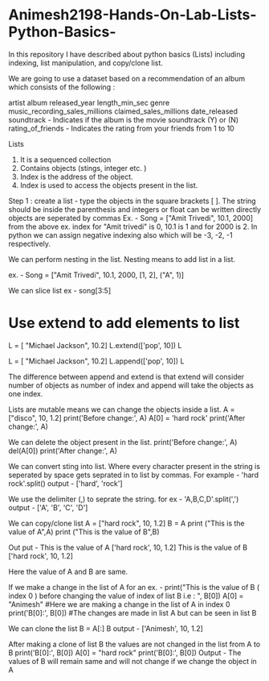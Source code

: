 # Animesh2198-Hands-On-Lab-Lists-Python-Basics-
In this repository I have described about python basics (Lists) including indexing, list manipulation, and copy/clone list.

We are going to use a dataset based on a recommendation of an album which consists of the following : 

artist 
album 
released_year
length_min_sec
genre 
music_recording_sales_millions
claimed_sales_millions
date_released 
soundtrack - Indicates if the album is the movie soundtrack (Y) or (N)
rating_of_friends - Indicates the rating from your friends from 1 to 10

Lists 
1) It is a sequenced collection 
2) Contains objects (stings, integer etc. )
3) Index is the address of the object. 
4) Index is used to access the objects present in the list.

Step 1 : create a list -  type the objects in the square brackets [ ]. The string should be inside the parenthesis and integers or float can be written directly objects are seperated by commas 
Ex. - Song = ["Amit Trivedi", 10.1, 2000]
from the above ex. index for "Amit trivedi" is 0, 10.1 is 1 and for 2000 is 2. In python we can assign negative indexing also which will be -3, -2, -1 respectively. 

We can perform nesting in the list. 
Nesting means to add list in a list. 

ex. - Song = ["Amit Trivedi", 10.1, 2000, [1, 2], ("A", 1)]

We can slice list 
ex - song[3:5]

# Use extend to add elements to list

L = [ "Michael Jackson", 10.2]
L.extend(['pop', 10])
L


L = [ "Michael Jackson", 10.2]
L.append(['pop', 10])
L 

The difference between append and extend is that extend will consider number of objects as number of index and append will take the objects as one index. 

Lists are mutable means we can change the objects inside a list. 
A = ["disco", 10, 1.2]
print('Before change:', A)
A[0] = 'hard rock'
print('After change:', A)

We can delete the object present in the list. 
print('Before change:', A)
del(A[0])
print('After change:', A)

We can convert sting into list. Where every character present in the string is seperated by space gets seprated in to list by commas. 
For example - 'hard rock'.split() output - ['hard', 'rock']
 
We use the delimiter (,) to seprate the string. 
for ex - 'A,B,C,D'.split(',') output - ['A', 'B', 'C', 'D']

We can copy/clone list 
A = ["hard rock", 10, 1.2]
B = A
print ("This is the value of A",A)
print ("This is the value of B",B)
 
Out put - This is the value of A ['hard rock', 10, 1.2]
This is the value of B ['hard rock', 10, 1.2]

Here the value of A and B are same. 

If we make a change in the list of A 
for an ex. - 
print("This is the value of B ( index 0 ) before changing the value of index of list B i.e : ", B[0])
A[0] = "Animesh" #Here we are making a change in the list of A in index 0 
print('B[0]:', B[0]) #The changes are made in list A but can be seen in list B  

We can clone the list 
B = A[:]
B
output - ['Animesh', 10, 1.2] 

After making a clone of list B the values are not changed in the list from A to B 
print('B[0]:', B[0])
A[0] = "hard rock"
print('B[0]:', B[0])
Output - The values of B will remain same and will not change if we change the object in A 




